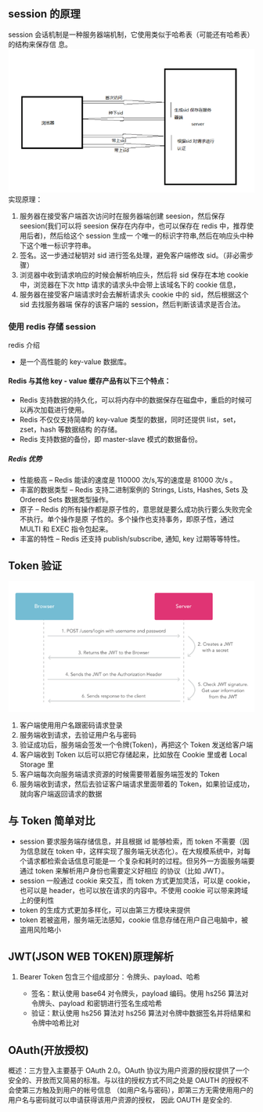 ## session 的原理

session 会话机制是⼀种服务器端机制，它使⽤类似于哈希表（可能还有哈希表）的结构来保存信
息。
![图片](images/session.png)
实现原理：

1. 服务器在接受客户端⾸次访问时在服务器端创建 seesion，然后保存 seesion(我们可以将
   seesion 保存在内存中，也可以保存在 redis 中，推荐使⽤后者)，然后给这个 session ⽣成⼀
   个唯⼀的标识字符串,然后在响应头中种下这个唯⼀标识字符串。
2. 签名。这⼀步通过秘钥对 sid 进⾏签名处理，避免客户端修改 sid。（⾮必需步骤）
3. 浏览器中收到请求响应的时候会解析响应头，然后将 sid 保存在本地 cookie 中，浏览器在下次
   http 请求的请求头中会带上该域名下的 cookie 信息，
4. 服务器在接受客户端请求时会去解析请求头 cookie 中的 sid，然后根据这个 sid 去找服务器端
   保存的该客户端的 session，然后判断该请求是否合法。

### 使⽤ redis 存储 session

redis 介绍

-   是⼀个⾼性能的 key-value 数据库。

#### Redis 与其他 key - value 缓存产品有以下三个特点：

-   Redis ⽀持数据的持久化，可以将内存中的数据保存在磁盘中，重启的时候可以再次加载进⾏使⽤。
-   Redis 不仅仅⽀持简单的 key-value 类型的数据，同时还提供 list，set，zset，hash 等数据结构
    的存储。
-   Redis ⽀持数据的备份，即 master-slave 模式的数据备份。

##### Redis 优势

-   性能极⾼ – Redis 能读的速度是 110000 次/s,写的速度是 81000 次/s 。
-   丰富的数据类型 – Redis ⽀持⼆进制案例的 Strings, Lists, Hashes, Sets 及 Ordered
    Sets 数据类型操作。
-   原⼦ – Redis 的所有操作都是原⼦性的，意思就是要么成功执⾏要么失败完全不执⾏。单个操作是原
    ⼦性的。多个操作也⽀持事务，即原⼦性，通过 MULTI 和 EXEC 指令包起来。
-   丰富的特性 – Redis 还⽀持 publish/subscribe, 通知, key 过期等等特性。

## Token 验证

![alt](images/jwt.png)

1.  客户端使⽤⽤户名跟密码请求登录
2.  服务端收到请求，去验证⽤户名与密码
3.  验证成功后，服务端会签发⼀个令牌(Token)，再把这个 Token 发送给客户端
4.  客户端收到 Token 以后可以把它存储起来，⽐如放在 Cookie ⾥或者 Local Storage
    ⾥
5.  客户端每次向服务端请求资源的时候需要带着服务端签发的 Token
6.  服务端收到请求，然后去验证客户端请求⾥⾯带着的 Token，如果验证成功，就向客户端返回请求的数据

## 与 Token 简单对⽐

-   session 要求服务端存储信息，并且根据 id 能够检索，⽽ token 不需要（因为信息就在 token
    中，这样实现了服务端⽆状态化）。在⼤规模系统中，对每个请求都检索会话信息可能是⼀
    个复杂和耗时的过程。但另外⼀⽅⾯服务端要通过 token 来解析⽤户身份也需要定义好相应
    的协议（⽐如 JWT）。
-   session ⼀般通过 cookie 来交互，⽽ token ⽅式更加灵活，可以是 cookie，也可以是 header，也可以放在请求的内容中。不使⽤ cookie 可以带来跨域上的便利性
-   token 的⽣成⽅式更加多样化，可以由第三⽅模块来提供
-   token 若被盗⽤，服务端⽆法感知，cookie 信息存储在⽤户⾃⼰电脑中，被盗⽤⻛险略⼩

## JWT(JSON WEB TOKEN)原理解析

1. Bearer Token 包含三个组成部分：令牌头、payload、哈希

    - 签名：默认使⽤ base64 对令牌头，payload 编码。使⽤ hs256 算法对令牌头、payload 和密钥进⾏签名⽣成哈希
    - 验证：默认使⽤ hs256 算法对 hs256 算法对令牌中数据签名并将结果和令牌中哈希⽐对

## OAuth(开放授权)

概述：三⽅登⼊主要基于 OAuth 2.0。OAuth 协议为⽤户资源的授权提供了⼀个安全的、开放⽽⼜简易的标准。与以往的授权⽅式不同之处是 OAUTH 的授权不会使第三⽅触及到⽤户的帐号信息
（如⽤户名与密码），即第三⽅⽆需使⽤⽤户的⽤户名与密码就可以申请获得该⽤户资源的授权，
因此 OAUTH 是安全的.
